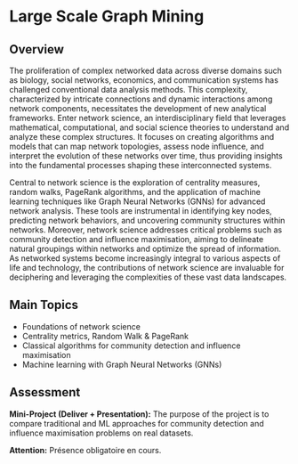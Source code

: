 # Large Scale Graph Mining

## Overview
The proliferation of complex networked data across diverse domains such as biology, social networks, economics, and communication systems has challenged conventional data analysis methods. This complexity, characterized by intricate connections and dynamic interactions among network components, necessitates the development of new analytical frameworks. Enter network science, an interdisciplinary field that leverages mathematical, computational, and social science theories to understand and analyze these complex structures. It focuses on creating algorithms and models that can map network topologies, assess node influence, and interpret the evolution of these networks over time, thus providing insights into the fundamental processes shaping these interconnected systems.

Central to network science is the exploration of centrality measures, random walks, PageRank algorithms, and the application of machine learning techniques like Graph Neural Networks (GNNs) for advanced network analysis. These tools are instrumental in identifying key nodes, predicting network behaviors, and uncovering community structures within networks. Moreover, network science addresses critical problems such as community detection and influence maximisation, aiming to delineate natural groupings within networks and optimize the spread of information. As networked systems become increasingly integral to various aspects of life and technology, the contributions of network science are invaluable for deciphering and leveraging the complexities of these vast data landscapes.

## Main Topics
- Foundations of network science
- Centrality metrics, Random Walk & PageRank
- Classical algorithms for community detection and influence maximisation
- Machine learning with Graph Neural Networks (GNNs)


## Assessment
**Mini-Project (Deliver + Presentation):** The purpose of the project is to compare traditional and ML approaches for community detection and influence maximisation problems on real datasets.

**Attention:** Présence obligatoire en cours.
